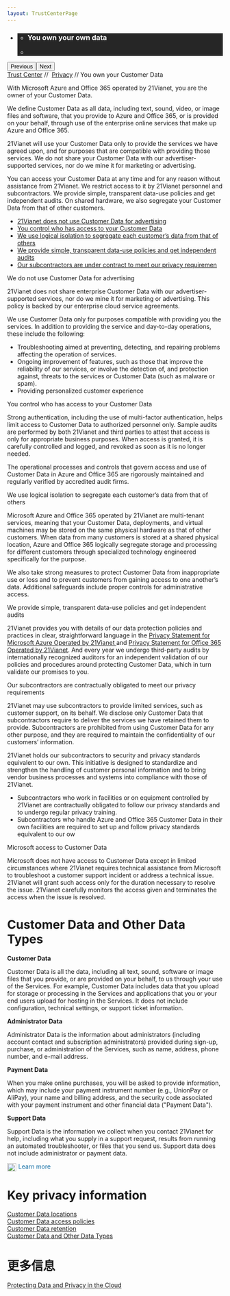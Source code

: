 ```yaml
---
layout: TrustCenterPage
---
```

<div class="row-fluid">
   <div class="span">
      <div>
        <div id="HeroWrapper" data-cols="1" data-view1="1" data-view2="1" data-view3="1" data-view4="1" class="row-fluid wider hero grid-container">
            <div class="span bp0-col-1-1 bp1-col-1-1 bp2-col-1-1 bp3-col-1-1">
                <div bi:type="slideshow" class="slideshow slideshow-hero hero" xmlns:bi="urn:schemas-microsoft-com:mscom:bi">
                    <ul bi:type="list" class="slides">
                        <li id="slide-1" bi:index="0" selectBi="">
                            <div class="heroitem light-foreground" bi:type="heroitem">
                                <div class="media" bi:parenttitle="t1">
                                    <a href="" bi:track="False" bi:titleflag="t1" bi:index="0">
                                        <div data-picture="" data-alt="You are in control of your data" data-disable-swap-below="">
                                            <div data-src="../Images/MS-TrustCenter-Privacy-Header.jpg"></div>
                                            <noscript></noscript>
                                        </div>
                                    </a>
                                </div>
                                <div class="text" bi:type="cta">
                                    <div class="text-container">
                                        <div class="box" style="background: rgba(0,0,0,.85); color: #FFFFFF;">
                                            <ul bi:type="list" class="headerCaption subpageHeaderCaption">
                                                <li class="box-title">
                                                    <h3 class="box-title" bi:type="title" bi:title="t1" style="color: #FFFFFF;">You own your own data</h3>
                                                </li>
                                                <li class="box-actions box-description"><a target="_self" class="mscom-link" href=""></a></li>
                                            </ul>
                                        </div>
                                    </div>
                                </div>
                            </div>
                        </li>
                    </ul>
                    <div class="navigation international" bi:track="false">
                        <div class="grid-container settop" data-title-text="Go To Slide "></div>
                    </div>
                    <div class="prev-next" bi:track="false"><button class="prev"><span class="icon-left" aria-hidden="true"></span><span class="screen-reader-text">Previous</span></button><button class="next"><span class="icon-right" aria-hidden="true"></span><span class="screen-reader-text">Next</span></button></div>
                    <div id="play-pause" class="play-pause" style="display:none">
                        <div class="pause"><button id="pauseButton" class="pause_button"><span class="icon-pause" aria-hidden="true"></span><span class="screen-reader-text">Pause</span></button></div>
                        <div class="play"><button id="playButton" class="play_button"><span class="icon-play" aria-hidden="true"></span><span class="screen-reader-text">Play</span></button></div>
                    </div>
                </div>
            </div>
        </div>
        <div id="BreadcrumbWrapper" data-cols="1" data-view1="1" data-view2="1" data-view3="1" data-view4="1" class="row-fluid grid-container mscom-grid-container breadcrumbs">
            <div class="span bp0-col-1-1 bp1-col-1-1 bp2-col-1-1 bp3-col-1-1"><a target="_self" class="mscom-link" href="../default.html">Trust Center</a> // 
                <a target="_self" class="mscom-link" href="../privacy/default.html">Privacy</a> // You own your Customer Data
            </div>
        </div>
        <div id="ContentWrapper" data-cols="2" data-view1="1" data-view2="2" data-view3="2" data-view4="2" class="row-fluid subpageBody">
            <div class="span bp0-col-1-1 bp2-col-2-1 bp3-col-2-1 bp1-col-2-2">
                <p>With Microsoft Azure and Office 365 operated by 21Vianet, you are the owner of your Customer Data.</p>
                <p>We define Customer Data as all data, including text, sound, video, or image files and software, that you provide to Azure and Office 365, or is provided on your behalf, through use of the enterprise online services that make up Azure and Office 365.</p>
                <p>21Vianet will use your Customer Data only to provide the services we have agreed upon, and for purposes that are compatible with providing those services. We do not share your Customer Data with our advertiser-supported services, nor do we mine it for marketing or advertising.</p>
                <p>You can access your Customer Data at any time and for any reason without assistance from 21Vianet. We restrict access to it by 21Vianet personnel and subcontractors. We provide simple, transparent data-use policies and get independent audits. On shared hardware, we also segregate your Customer Data from that of other customers.</p>
                <ul>
                    <li><a target="_self" class="mscom-link" href="#data_for_advertising">21Vianet does not use Customer Data for advertising</a></li>
                    <li><a target="_self" class="mscom-link" href="#your_customer_data">You control who has access to your Customer Data</a></li>
                    <li><a target="_self" class="mscom-link" href="#that_of_others">We use logical isolation to segregate each customer’s data from that of others</a></li>
                    <li><a target="_self" class="mscom-link" href="#independent_audits">We provide simple, transparent data-use policies and get independent audits</a></li>
                    <li><a target="_self" class="mscom-link" href="#shiji_contracts">Our subcontractors are under contract to meet our privacy requiremen</a></li>
                </ul>
                <label id="data_for_advertising">We do not use Customer Data for advertising</label>
                <p>21Vianet does not share enterprise Customer Data with our advertiser-supported services, nor do we mine it for marketing or advertising. This policy is backed by our enterprise cloud service agreements.</p>
                <p>We use Customer Data only for purposes compatible with providing you the services. In addition to providing the service and day-to-day operations, these include the following:</p>
                <ul>
                    <li>Troubleshooting aimed at preventing, detecting, and repairing problems affecting the operation of services.</li>
                    <li>Ongoing improvement of features, such as those that improve the reliability of our services, or involve the detection of, and protection against, threats to the services or Customer Data (such as malware or spam).</li>
                    <li>Providing personalized customer experience</li>
                </ul>
                <label id="your_customer_data">You control who has access to your Customer Data  </label>
                <p>Strong authentication, including the use of multi-factor authentication, helps limit access to Customer Data to authorized personnel only. Sample audits are performed by both 21Vianet and third parties to attest that access is only for appropriate business purposes. When access is granted, it is carefully controlled and logged, and revoked as soon as it is no longer needed.</p>
                <p>The operational processes and controls that govern access and use of Customer Data in Azure and Office 365 are rigorously maintained and regularly verified by accredited audit firms.</p>
                <label id="that_of_others">We use logical isolation to segregate each customer’s data from that of others</label>
                <p>Microsoft Azure and Office 365 operated by 21Vianet are multi-tenant services, meaning that your Customer Data, deployments, and virtual machines may be stored on the same physical hardware as that of other customers. When data from many customers is stored at a shared physical location, Azure and Office 365 logically segregate storage and processing for different customers through specialized technology engineered specifically for the purpose.</p>
                <p>We also take strong measures to protect Customer Data from inappropriate use or loss and to prevent customers from gaining access to one another’s data. Additional safeguards include proper controls for administrative access. </p>
                <label id="independent_audits">We provide simple, transparent data-use policies and get independent audits</label>
                <p>21Vianet provides you with details of our data protection policies and practices in clear, straightforward language in the <a target="_self" class="mscom-link" href="https://www.azure.cn/support/legal/privacy-statement"> Privacy Statement for Microsoft Azure Operated by 21Vianet </a> and <a target="_self" class="mscom-link" href="http://www.21vbluecloud.com/office365/O365-Privacy/"> Privacy Statement for Office 365 Operated by 21Vianet</a>. And every year we undergo third-party audits by internationally recognized auditors for an independent validation of our policies and procedures around protecting Customer Data, which in turn validate our promises to you.</p>
                <label id="shiji_contract">Our subcontractors are contractually obligated to meet our privacy requirements</label>
                <p>21Vianet may use subcontractors to provide limited services, such as customer support, on its behalf. We disclose only Customer Data that  subcontractors require to deliver the services we have retained them to provide. Subcontractors are prohibited from using Customer Data for any other purpose, and they are required to maintain the confidentiality of our customers’ information.</p>
                <p>21Vianet holds our subcontractors to security and privacy standards equivalent to our own. This initiative is designed to standardize and strengthen the handling of customer personal information and to bring vendor business processes and systems into compliance with those of 21Vianet.</p>
                <ul>
                    <li>Subcontractors who work in facilities or on equipment controlled by 21Vianet are contractually obligated to follow our privacy standards and to undergo regular privacy training.</li>
                    <li>Subcontractors who handle Azure and Office 365 Customer Data in their own facilities are required to set up and follow privacy standards equivalent to our ow</li>
                </ul>
                <label id="privacy_requirements">Microsoft access to Customer Data</label>
                <P>Microsoft does not have access to Customer Data except in limited circumstances where 21Vianet requires technical assistance from Microsoft to troubleshoot a customer support incident or address a technical issue. 21Vianet will grant such access only for the duration necessary to resolve the issue. 21Vianet carefully monitors the access given and terminates the access when the issue is resolved.</P>
            </div>
            <div class="span bp0-col-1-1 bp2-col-2-1 bp3-col-2-1 bp1-col-2-2 bp0-clear bp1-clear">
                <div data-cols="1" data-view1="1" data-view2="1" data-view3="1" data-view4="1" class="row-fluid" id="key_privacy_info">
                    <div class="span bp0-col-1-1 bp1-col-1-1 bp2-col-1-1 bp3-col-1-1">
                        <h1 id="customer_data_and_other_data_types">Customer Data and Other Data Types</h1>
                        <p><strong>Customer Data</strong></p>
                        <p>Customer Data is all the data, including all text, sound, software or image files that you provide, or are provided on your behalf, to us through your use of the Services. For example, Customer Data includes data that you upload for storage or processing in the Services and applications that you or your end users upload for hosting in the Services. It does not include configuration, technical settings, or support ticket information.</p>
                        <p><strong>Administrator Data</strong></p>
                        <p>Administrator Data is the information about administrators (including account contact and subscription administrators) provided during sign-up, purchase, or administration of the Services, such as name, address, phone number, and e-mail address.</p>
                        <p><strong>Payment Data</strong></p>
                        <p>When you make online purchases, you will be asked to provide information, which may include your payment instrument number (e.g., UnionPay or AliPay), your name and billing address, and the security code associated with your payment instrument and other financial data ("Payment Data").</p>
                        <p><strong>Support Data</strong></p>
                        <p>Support Data is the information we collect when you contact 21Vianet for help, including what you supply in a support request, results from running an automated troubleshooter, or files that you send us. Support data does not include administrator or payment data.</p>
                        <a target="_self" class="mscom-link" href="../../en-us/privacy/default.html#data_other" style="    color: rgb(21, 112, 166);text-decoration: none;transition: color 0.1s linear;"><img src="https://c.s-microsoft.com/en-us/CMSImages/Arrow-nobg.png?version=4af37876-de78-d419-6f89-7890a74d4158" class="mscom-image" alt="Arrow | Navigate To Encryption" width="21" height="19" style="vertical-align: middle;margin-right:5px;">Learn more</a>
                    </div>
                </div>
                <div data-cols="1" data-view1="1" data-view2="1" data-view3="1" data-view4="1" class="row-fluid" id="key_privacy_info">
                    <div class="span bp0-col-1-1 bp1-col-1-1 bp2-col-1-1 bp3-col-1-1">
                        <h1>Key privacy information</h1>
                       <label><a target="_self" class="mscom-link" href="../transparency/you_know_where.html">Customer Data locations</a></label><br/>
                       <label><a target="_self" class="mscom-link" href="../privacy/you-are-in-control-of-your-data.html#you_control_your_data">Customer Data access policies</a></label><br/>
                       <label><a target="_self" class="mscom-link" href="../privacy/you-are-in-control-of-your-data.html#data_retention">Customer Data retention </a></label><br/>
                       <label><a target="_self" class="mscom-link" href="#customer_data_and_other_data_types">Customer Data and Other Data Types</a></label><br/>
                    </div>
                </div>
                <div id="SideBarWrapper" data-cols="1" data-view1="1" data-view2="1" data-view3="1" data-view4="1" class="row-fluid">
                    <div id="HelpfulInformation" class="span bp0-col-1-1 bp1-col-1-1 bp2-col-1-1 bp3-col-1-1">
                        <h1>更多信息</h1>
                        <label><a target="_self" class="mscom-link" href="https://wacnstorage.blob.core.chinacloudapi.cn/marketing-resource/documents/Protecting_Data_and_Privacy_in_the_Cloud_CN_final20160125.pdf">Protecting Data and Privacy in the Cloud</a></label><br/> 
                    </div>
                </div>
            </div>
        </div>
     </div>
   </div>
</div>
<div class="row-fluid" data-view4="1" data-view3="1" data-view2="1" data-view1="1" data-cols="1">
   <div class="span bp0-col-1-1 bp1-col-1-1 bp2-col-1-1 bp3-col-1-1"></div>
</div>
